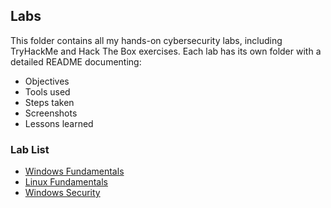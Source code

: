 ## Labs

This folder contains all my hands-on cybersecurity labs, including TryHackMe and Hack The Box exercises. Each lab has its own folder with a detailed README documenting:

- Objectives  
- Tools used  
- Steps taken  
- Screenshots  
- Lessons learned  

### Lab List
- [Windows Fundamentals](./TryHackMe_Windows_Fundamentals)  
- [Linux Fundamentals](./TryHackMe_Linux_Fundamentals)  
- [Windows Security](./TryHackMe_Windows_Security)  
